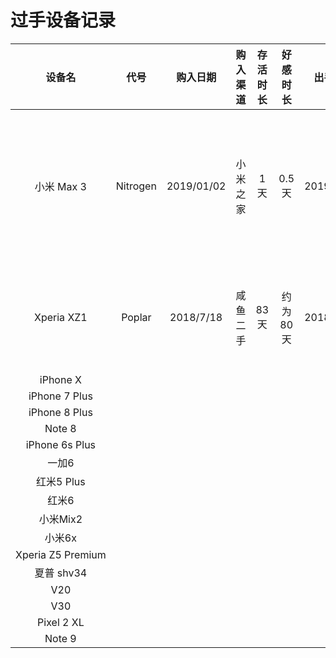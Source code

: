 # 过手设备记录

设备名 | 代号 | 购入日期 | 购入渠道 | 存活时长 | 好感时长 | 出手日期 | 出手方式 | 评价
:---: | :---: | :---: | :---: | :---: | :---: | :---: | :---: | :---: 
小米 Max 3 | Nitrogen | 2019/01/02 | 小米之家 | 1 天 | 0.5 天 | 2019/01/03 | 谎称给丈母娘买新手机 | 吹爆
Xperia XZ1 | Poplar | 2018/7/18 | 咸鱼二手 | 83 天 | 约为 80 天 | 2018/10/09 | 咸鱼自刀 | 让我无欲无求啊
iPhone X | | | | | | |
iPhone 7 Plus| | | | | | |
iPhone 8 Plus| | | | | | |
Note 8 | | | | | | |
iPhone 6s Plus | | | | | | |
一加6 | | | | | | |
红米5 Plus | | | | | | |
红米6 | | | | | | |
小米Mix2 | | | | | | |
小米6x | | | | | | |
Xperia Z5 Premium | | | | | | |
夏普 shv34 | | | | | | |
V20 | | | | | | |
V30 | | | | | | |
Pixel 2 XL | | | | | | |
Note 9 | | | | | | |
